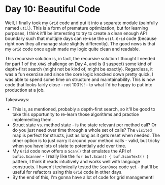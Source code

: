 # Day 10: Beautiful Code

Well, I finally took my `Grid` code and put it into a separate module (painfully named `util`). This is a form of premature optimization, but for learning purposes, I think it'll be interesting to try to create a clean enough API boundary such that multiple days can re-use the `util.Grid` code (because right now they all manage state slightly differently). The good news is that my `Grid` code once again made my logic quite clean and readable.

This recursive solution is, in fact, the recursive solution I thought I needed for part 1 of the `XMAS` challenge on Day 4, and is (I suspect) some kind of depth-first search (might not be kind of, might be exactly). Regardless, it was a fun exercise and since the core logic knocked down pretty quick, I was able to spend some time on structure and maintainability. This is now code that looks fairly close - not 100%! - to what I'd be happy to put into production at a job.

Takeaways:
* This is, as mentioned, probably a depth-first search, so it'll be good to take this opportunity to re-learn those algorithms and practice implementing them.
* Struct state vs. method state - is the state relevant per method call? Or do you just need over time through a whole set of calls? The `visited` map is perfect for structs, just as long as it gets reset when needed. The other option is to just carry it around your method calls - valid, but tricky when you have lots of state to potentially add over time.
* My `Grid` code now offers a `Scan()` that emulates the API of `bufio.Scanner` - I really like the `for buf.Scan() { buf.ScanText() }` pattern, I think it reads intuitively and works well with language constructs. I haven't technically tested the `ScanOnce` code yet - that'll be useful for refactors using this `Grid` code in other days.
* By the end of this, I'm gonna have a lot of code for grid management!